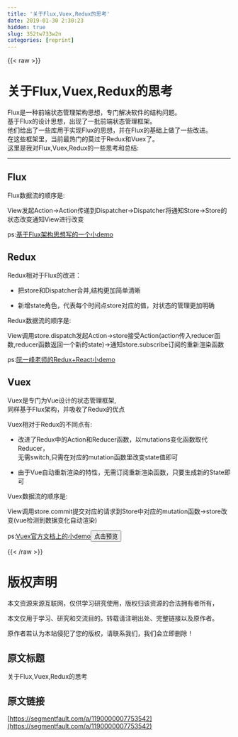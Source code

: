 ```yaml
---
title: '关于Flux,Vuex,Redux的思考' 
date: 2019-01-30 2:30:23
hidden: true
slug: 352tw733w2n
categories: [reprint]
---
```


{{< raw >}}

                    
<h1 id="articleHeader0">关于Flux,Vuex,Redux的思考</h1>
<p>Flux是一种前端状态管理架构思想，专门解决软件的结构问题。<br>基于Flux的设计思想，出现了一批前端状态管理框架。<br>他们给出了一些库用于实现Flux的思想，并在Flux的基础上做了一些改进。<br>在这些框架里，当前最热门的莫过于Redux和Vuex了。<br>这里是我对Flux,Vuex,Redux的一些思考和总结:</p>
<hr>
<h2 id="articleHeader1">Flux</h2>
<p>Flux数据流的顺序是:</p>
<p>View发起Action-&gt;Action传递到Dispatcher-&gt;Dispatcher将通知Store-&gt;Store的状态改变通知View进行改变</p>
<p>ps:<a href="https://github.com/flypie2/flux_learn" rel="nofollow noreferrer" target="_blank">基于Flux架构思想写的一个小demo</a></p>
<h2 id="articleHeader2">Redux</h2>
<p>Redux相对于Flux的改进：</p>
<ul>
<li><p>把store和Dispatcher合并,结构更加简单清晰</p></li>
<li><p>新增state角色，代表每个时间点store对应的值，对状态的管理更加明确</p></li>
</ul>
<p>Redux数据流的顺序是:</p>
<p>View调用store.dispatch发起Action-&gt;store接受Action(action传入reducer函数,reducer函数返回一个新的state)-&gt;通知store.subscribe订阅的重新渲染函数</p>
<p>ps:<a href="https://github.com/reactjs/redux/tree/master/examples/counter" rel="nofollow noreferrer" target="_blank">阮一峰老师的Redux+React小demo</a></p>
<h2 id="articleHeader3">Vuex</h2>
<p>Vuex是专门为Vue设计的状态管理框架,<br>同样基于Flux架构，并吸收了Redux的优点</p>
<p>Vuex相对于Redux的不同点有:</p>
<ul>
<li><p>改进了Redux中的Action和Reducer函数，以mutations变化函数取代Reducer，<br>无需switch,只需在对应的mutation函数里改变state值即可</p></li>
<li><p>由于Vue自动重新渲染的特性，无需订阅重新渲染函数，只要生成新的State即可</p></li>
</ul>
<p>Vuex数据流的顺序是:</p>
<p>View调用store.commit提交对应的请求到Store中对应的mutation函数-&gt;store改变(vue检测到数据变化自动渲染)</p>
<p>ps:<a href="https://jsfiddle.net/yyx990803/n9jmu5v7/" rel="nofollow noreferrer" target="_blank">Vuex官方文档上的小demo</a><button class="btn btn-xs btn-default ml10 preview" data-url="yyx990803/n9jmu5v7/" data-typeid="0">点击预览</button></p>

                
{{< /raw >}}

# 版权声明
本文资源来源互联网，仅供学习研究使用，版权归该资源的合法拥有者所有，

本文仅用于学习、研究和交流目的。转载请注明出处、完整链接以及原作者。

原作者若认为本站侵犯了您的版权，请联系我们，我们会立即删除！

## 原文标题
关于Flux,Vuex,Redux的思考

## 原文链接
[https://segmentfault.com/a/1190000007753542](https://segmentfault.com/a/1190000007753542)

